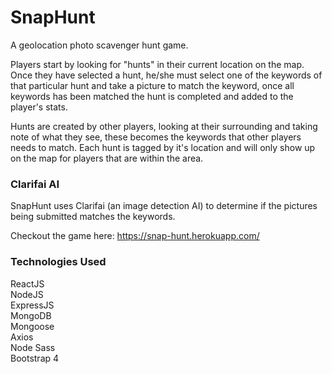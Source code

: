 # SnapHunt
A geolocation photo scavenger hunt game. 

Players start by looking for "hunts" in their current location on the map. Once they have selected a hunt, he/she must select one of the keywords of that particular hunt and take a picture to match the keyword, once all keywords has been matched the hunt is completed and added to the player's stats.

Hunts are created by other players, looking at their surrounding and taking note of what they see, these becomes the keywords  that other players needs to match. Each hunt is tagged by it's location and will only show up on the map for players that are within the area.

### Clarifai AI
SnapHunt uses Clarifai (an image detection AI) to determine if the pictures being submitted matches the keywords.

Checkout the game here: https://snap-hunt.herokuapp.com/

### Technologies Used
ReactJS\
NodeJS\
ExpressJS\
MongoDB\
Mongoose\
Axios\
Node Sass\
Bootstrap 4


